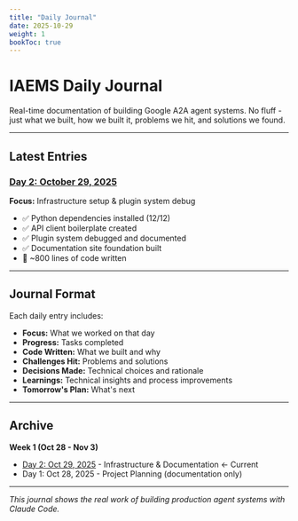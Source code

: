 ```yaml
---
title: "Daily Journal"
date: 2025-10-29
weight: 1
bookToc: true
---
```


# IAEMS Daily Journal

Real-time documentation of building Google A2A agent systems. No fluff - just what we built, how we built it, problems we hit, and solutions we found.

---

## Latest Entries

### [Day 2: October 29, 2025](2025-10-29/)
**Focus:** Infrastructure setup & plugin system debug
- ✅ Python dependencies installed (12/12)
- ✅ API client boilerplate created
- ✅ Plugin system debugged and documented
- ✅ Documentation site foundation built
- 📝 ~800 lines of code written

---

## Journal Format

Each daily entry includes:
- **Focus:** What we worked on that day
- **Progress:** Tasks completed
- **Code Written:** What we built and why
- **Challenges Hit:** Problems and solutions
- **Decisions Made:** Technical choices and rationale
- **Learnings:** Technical insights and process improvements
- **Tomorrow's Plan:** What's next

---

## Archive

**Week 1 (Oct 28 - Nov 3)**
- [Day 2: Oct 29, 2025](2025-10-29/) - Infrastructure & Documentation ← Current
- Day 1: Oct 28, 2025 - Project Planning (documentation only)

---

*This journal shows the real work of building production agent systems with Claude Code.*